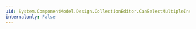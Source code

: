 ```yaml
---
uid: System.ComponentModel.Design.CollectionEditor.CanSelectMultipleInstances
internalonly: False
---
```

